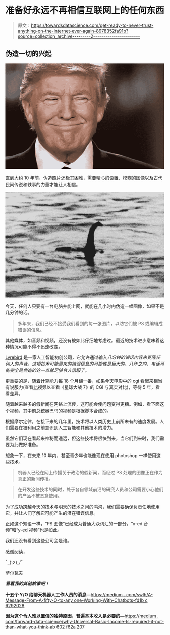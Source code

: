 # 准备好永远不再相信互联网上的任何东西

> 原文：<https://towardsdatascience.com/get-ready-to-never-trust-anything-on-the-internet-ever-again-8978352fa91b?source=collection_archive---------2----------------------->

## 伪造一切的兴起

![](img/9d874fd58e572ef241b62cac7b31d528.png)

直到大约 10 年前，伪造照片还极其困难，需要精心的设置、模糊的图像以及古代民间传说和轶事的力量才能让人相信。

![](img/21c2befc07a83b2da13680c9c19ae311.png)

今天，任何人只要有一台电脑并能上网，就能在几小时内伪造一幅图像，如果不是几分钟的话。

> 多年来，我们已经不接受我们看到的每一张图片，以防它们被 PS 或编辑成错误的信息。

其他媒体，如音频和视频，还没有被如此仔细地考虑过。最近的技术进步意味着这种情况可能不得不迅速改变。

[Lyrebird](https://lyrebird.ai/demo/) 是一家人工智能初创公司，它允许通过输入*几分钟的讲话内容来克隆任何人的声音。这项技术可能带来的错误信息的可能性是巨大的。几年之内，电话可能完全是伪造的这一点就足够令人信服了。*

更重要的是，随着计算能力每 18 个月翻一番，如果今天电影中的 cgi 看起来相当有说服力(查看[此](https://www.youtube.com/watch?v=obwG9k6x2us)视频以查看《星球大战 7》的 CGI 与真实对比)，等待 5 年，看看差异。

随着越来越多的假新闻在网络上流传，这可能会使问题变得更糟。例如，看下面这个视频，其中前总统奥巴马的视频是根据脚本合成的。

根据摩尔定律，在接下来的几年里，技术将以人类历史上前所未有的速度发展。人们需要在被利用之前意识到人工智能和其他技术的潜力。

虽然它们现在看起来神秘而遥远，但这些技术将很快到来，当它们到来时，我们需要为此做好准备。

想象一下，在未来 10 年内，甚至青少年也能像现在使用 photoshop 一样使用这些技术。

> 机器人已经在网上传播关于政治的假新闻，而经过 PS 处理的图像正在作为真正的新闻传播。

> 在开发这些技术的同时，处于各自领域前沿的研究人员和公司需要小心他们的产品不被恶意使用。

为了成功跨越今天的技术与明天的技术之间的鸿沟，我们需要确保负责任地使用它，并让人们了解它可能产生的潜在错误信息。

正如这个短语一样，“PS 图像”已经成为普通大众词汇的一部分，“x-ed 音频”和“y-ed 视频”也是如此。

我们还没有看到这些公司会是谁。

感谢阅读，

¯\_(ツ)_/¯

萨尔瓦夫

***看看我的其他故事吧！***

**十五个 Y/O 给聊天机器人工作人员的消息—**[https://medium . com/swlh/A-Message-From-A-fifty-O-to-any one-Working-With-Chatbots-fd1b c 6292028](https://medium.com/swlh/a-message-from-a-fifteen-y-o-to-anyone-working-with-chatbots-fd1bc6292028)

**因为这个令人难以置信的独特原因，普遍基本收入是必要的—**[https://medium . com/forward-data-science/why-Universal-Basic-Income-Is-required-it-not-than-what-you-think-ab 602 f62a 207](https://medium.com/towards-data-science/why-universal-basic-income-is-necessary-it-isnt-what-you-think-ab602f62a207)